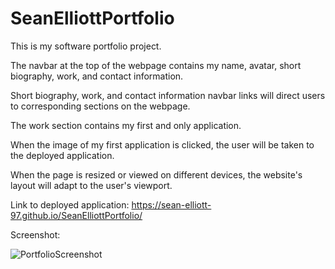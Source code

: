# SeanElliottPortfolio
This is my software portfolio project.

The navbar at the top of the webpage contains my name, avatar, short biography, work, and contact information.

Short biography, work, and contact information navbar links will direct users to corresponding sections on the webpage.

The work section contains my first and only application. 

When the image of my first application is clicked, the user will be taken to the deployed application.

When the page is resized or viewed on different devices, the website's layout will adapt to the user's viewport. 

Link to deployed application: https://sean-elliott-97.github.io/SeanElliottPortfolio/

Screenshot:

![PortfolioScreenshot](https://user-images.githubusercontent.com/89947920/134824353-4eef21bd-71de-4b8b-81d1-bef8f5c8ade7.png)
